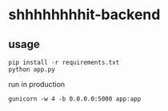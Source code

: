 # shhhhhhhhit-backend

## usage

```shell
pip install -r requirements.txt
python app.py
```

run in production

```shell
gunicorn -w 4 -b 0.0.0.0:5000 app:app
```